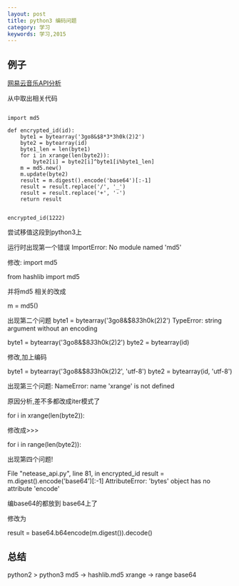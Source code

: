 ```yaml
---
layout: post
title: python3 编码问题
category: 学习
keywords: 学习,2015
---
```




## 例子

[网易云音乐API分析](https://github.com/yanunon/NeteaseCloudMusic/wiki/%E7%BD%91%E6%98%93%E4%BA%91%E9%9F%B3%E4%B9%90API%E5%88%86%E6%9E%90)

从中取出相关代码

```

import md5

def encrypted_id(id):
    byte1 = bytearray('3go8&$8*3*3h0k(2)2')
    byte2 = bytearray(id)
    byte1_len = len(byte1)
    for i in xrange(len(byte2)):
        byte2[i] = byte2[i]^byte1[i%byte1_len]
    m = md5.new()
    m.update(byte2)
    result = m.digest().encode('base64')[:-1]
    result = result.replace('/', '_')
    result = result.replace('+', '-')
    return result


encrypted_id(1222)

```

尝试移值这段到python3上

运行时出现第一个错误
ImportError: No module named 'md5'

修改:
import md5
>>>
from hashlib import md5

并将md5 相关的改成

m = md5()


出现第二个问题
byte1 = bytearray('3go8&$8*3*3h0k(2)2')
TypeError: string argument without an encoding


byte1 = bytearray('3go8&$8*3*3h0k(2)2')
byte2 = bytearray(id)

>>>
修改,加上编码

byte1 = bytearray('3go8&$8*3*3h0k(2)2', 'utf-8')
byte2 = bytearray(id, 'utf-8')

出现第三个问题:
NameError: name 'xrange' is not defined

原因分析,差不多都改成iter模式了

for i in xrange(len(byte2)):

修改成>>>

for i in range(len(byte2)):

出现第四个问题!

File "netease_api.py", line 81, in encrypted_id
    result = m.digest().encode('base64')[:-1]
AttributeError: 'bytes' object has no attribute 'encode'

编base64的都放到 base64上了

修改为

result = base64.b64encode(m.digest()).decode()


## 总结

python2 > python3
md5 -> hashlib.md5
xrange -> range
base64
